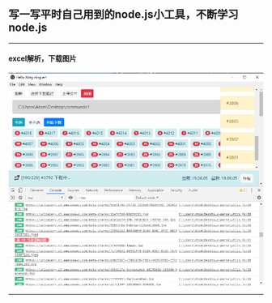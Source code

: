 ## 写一写平时自己用到的node.js小工具，不断学习node.js

---

#### excel解析，下载图片

![](https://github.com/caoxiemeihao/node-utils/blob/master/screenshot/download.png?raw=true)

---

    
